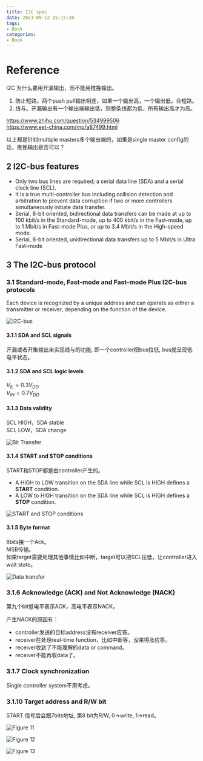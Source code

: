```yaml
---
title: I2C spec
date: 2023-09-12 15:15:28
tags:
- Book
categories:
- Book
---
```

# Reference

I2C 为什么要用开漏输出，而不能用推挽输出。

1. 防止短路。两个push pull输出相连，如果一个输出高，一个输出低，会短路。
2. 线与。开漏输出有一个输出端输出低，则整条线都为低，所有输出高才为高。

https://www.zhihu.com/question/534999506  
https://www.eet-china.com/mp/a87499.html

以上都是针对multiple masters多个输出端的，如果是single master config的话，推挽输出是否可以？

## 2 I2C-bus features

- Only two bus lines are required; a serial data line (SDA) and a serial clock line (SCL).
- It is a true multi-controller bus including collision detection and arbitration to prevent
data corruption if two or more controllers simultaneously initiate data transfer.
- Serial, 8-bit oriented, bidirectional data transfers can be made at up to 100 kbit/s in the
Standard-mode, up to 400 kbit/s in the Fast-mode, up to 1 Mbit/s in Fast-mode Plus, or
up to 3.4 Mbit/s in the High-speed mode.
- Serial, 8-bit oriented, unidirectional data transfers up to 5 Mbit/s in Ultra Fast-mode

## 3 The I2C-bus protocol

### 3.1 Standard-mode, Fast-mode and Fast-mode Plus I2C-bus protocols

Each device is recognized by a unique address and can operate as either a transmitter or receiver, depending on the function of the device.

![I2C-bus](https://xyc-1316422823.cos.ap-shanghai.myqcloud.com/20230912171459.png)

#### 3.1.1 SDA and SCL signals

开漏或者开集输出来实现线与的功能, 即一个controller把bus拉低, bus就呈现低电平状态。

#### 3.1.2 SDA and SCL logic levels

$V_{IL}=0.3V_{DD}$  
$V_{IH}=0.7V_{DD}$

#### 3.1.3 Data validity

SCL HIGH，SDA stable  
SCL LOW，SDA change

![Bit Transfer](https://xyc-1316422823.cos.ap-shanghai.myqcloud.com/20230912173014.png)

#### 3.1.4 START and STOP conditions

START和STOP都是由controller产生的。

- A HIGH to LOW transition on the SDA line while SCL is HIGH defines a **START** condition.
- A LOW to HIGH transition on the SDA line while SCL is HIGH defines a **STOP** condition.

![START and STOP conditions](https://xyc-1316422823.cos.ap-shanghai.myqcloud.com/20230912173741.png)

#### 3.1.5 Byte format

8bits接一个Ack。  
MSB传输。  
如果target需要处理其他事情比如中断，target可以把SCL拉低，让controller进入wait state。  

![Data transfer](https://xyc-1316422823.cos.ap-shanghai.myqcloud.com/20230912174117.png)

### 3.1.6 Acknowledge (ACK) and Not Acknowledge (NACK)

第九个bit低电平表示ACK，高电平表示NACK。

产生NACK的原因有：

- controller发送的目标address没有receiver应答。
- receiver在处理real-time function，比如中断等，没来得及应答。
- receiver收到了不能理解的data or command。
- receiver不能再收data了。

### 3.1.7 Clock synchronization

Single controller system不用考虑。

### 3.1.10 Target address and R/W bit

START 信号后会跟7bits地址, 第8 bit为R/W, 0->write, 1->read。

![Figure 11](https://xyc-1316422823.cos.ap-shanghai.myqcloud.com/20230925094846.png)

![Figure 12](https://xyc-1316422823.cos.ap-shanghai.myqcloud.com/20230925094904.png)

![Figure 13](https://xyc-1316422823.cos.ap-shanghai.myqcloud.com/20230925094914.png)
